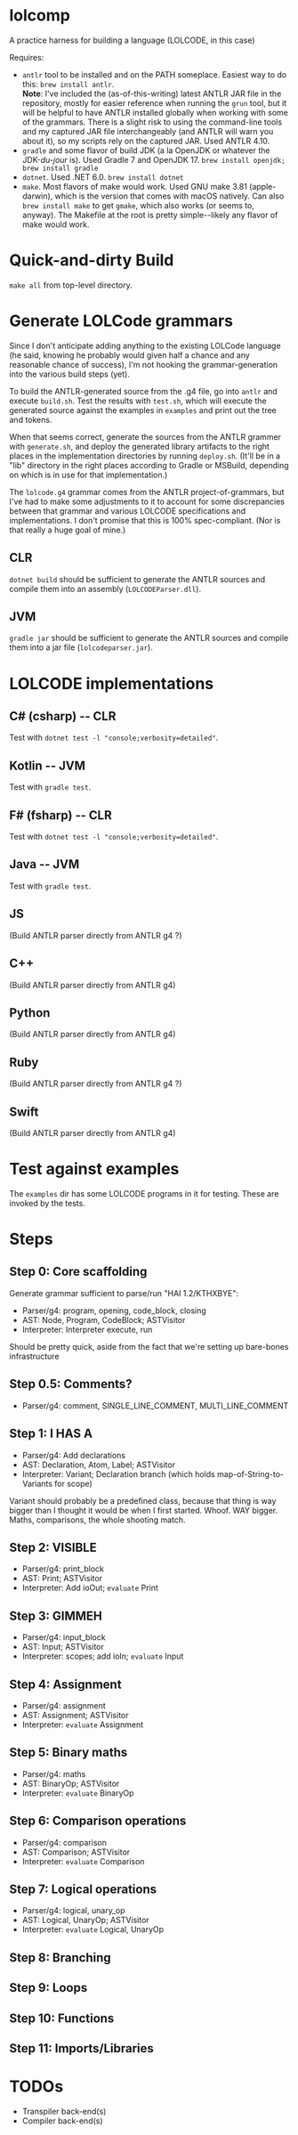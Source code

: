 # lolcomp
A practice harness for building a language (LOLCODE, in this case)

Requires:

* `antlr` tool to be installed and on the PATH someplace. Easiest way to do this: `brew install antlr`.  
    **Note**: I've included the (as-of-this-writing) latest ANTLR JAR file in the repository, mostly for easier reference when running the `grun` tool, but it will be helpful to have ANTLR installed globally when working with some of the grammars. There is a slight risk to using the command-line tools and my captured JAR file interchangeably (and ANTLR will warn you about it), so my scripts rely on the captured JAR. Used ANTLR 4.10.
* `gradle` and some flavor of build JDK (a la OpenJDK or whatever the JDK-*du-jour* is). Used Gradle 7 and OpenJDK 17. `brew install openjdk; brew install gradle`
* `dotnet`. Used .NET 6.0. `brew install dotnet`
* `make`. Most flavors of make would work. Used GNU make 3.81 (apple-darwin), which is the version that comes with macOS natively. Can also `brew install make` to get `gmake`, which also works (or seems to, anyway). The Makefile at the root is pretty simple--likely any flavor of make would work.

# Quick-and-dirty Build
`make all` from top-level directory.

# Generate LOLCode grammars
Since I don't anticipate adding anything to the existing LOLCode language (he said, knowing he probably would given half a chance and any reasonable chance of success), I'm not hooking the grammar-generation into the various build steps (yet).

To build the ANTLR-generated source from the .g4 file, go into `antlr` and execute `build.sh`. Test the results with `test.sh`, which will execute the generated source against the examples in `examples` and print out the tree and tokens.

When that seems correct, generate the sources from the ANTLR grammer with `generate.sh`, and deploy the generated library artifacts to the right places in the implementation directories by running `deploy.sh`. (It'll be in a "lib" directory in the right places according to Gradle or MSBuild, depending on which is in use for that implementation.)

The `lolcode.g4` grammar comes from the ANTLR project-of-grammars, but I've had to make some adjustments to it to account for some discrepancies between that grammar and various LOLCODE specifications and implementations. I don't promise that this is 100% spec-compliant. (Nor is that really a huge goal of mine.)

## CLR

`dotnet build` should be sufficient to generate the ANTLR sources and compile them into an assembly (`LOLCODEParser.dll`).

## JVM

`gradle jar` should be sufficient to generate the ANTLR sources and compile them into a jar file (`lolcodeparser.jar`).

# LOLCODE implementations

## C# (csharp) -- CLR
Test with `dotnet test -l "console;verbosity=detailed"`.

## Kotlin -- JVM
Test with `gradle test`.

## F# (fsharp) -- CLR
Test with `dotnet test -l "console;verbosity=detailed"`.

## Java -- JVM
Test with `gradle test`.

## JS
(Build ANTLR parser directly from ANTLR g4 ?)

## C++
(Build ANTLR parser directly from ANTLR g4)

## Python
(Build ANTLR parser directly from ANTLR g4)

## Ruby
(Build ANTLR parser directly from ANTLR g4 ?)

## Swift
(Build ANTLR parser directly from ANTLR g4)

# Test against examples
The `examples` dir has some LOLCODE programs in it for testing. These are invoked by the tests.

# Steps

## Step 0: Core scaffolding
Generate grammar sufficient to parse/run "HAI 1.2/KTHXBYE":

* Parser/g4: program, opening, code_block, closing
* AST: Node, Program, CodeBlock; ASTVisitor
* Interpreter: Interpreter execute, run

Should be pretty quick, aside from the fact that we're setting up bare-bones infrastructure

## Step 0.5: Comments?

* Parser/g4: comment, SINGLE_LINE_COMMENT, MULTI_LINE_COMMENT

## Step 1: I HAS A

* Parser/g4: Add declarations
* AST: Declaration, Atom, Label; ASTVisitor
* Interpreter: Variant; Declaration branch (which holds map-of-String-to-Variants for scope)

Variant should probably be a predefined class, because that thing is way bigger than I thought it would be when I first started. Whoof. WAY bigger. Maths, comparisons, the whole shooting match.

## Step 2: VISIBLE

* Parser/g4: print_block
* AST: Print; ASTVisitor
* Interpreter: Add ioOut; `evaluate` Print

## Step 3: GIMMEH

* Parser/g4: input_block
* AST: Input; ASTVisitor
* Interpreter: scopes; add ioIn; `evaluate` Input

## Step 4: Assignment

* Parser/g4: assignment
* AST: Assignment; ASTVisitor
* Interpreter: `evaluate` Assignment

## Step 5: Binary maths

* Parser/g4: maths
* AST: BinaryOp; ASTVisitor
* Interpreter: `evaluate` BinaryOp

## Step 6: Comparison operations

* Parser/g4: comparison
* AST: Comparison; ASTVisitor
* Interpreter: `evaluate` Comparison

## Step 7: Logical operations

* Parser/g4: logical, unary_op
* AST: Logical, UnaryOp; ASTVisitor
* Interpreter: `evaluate` Logical, UnaryOp

## Step 8: Branching

## Step 9: Loops

## Step 10: Functions

## Step 11: Imports/Libraries

# TODOs

* Transpiler back-end(s)
* Compiler back-end(s)
    

